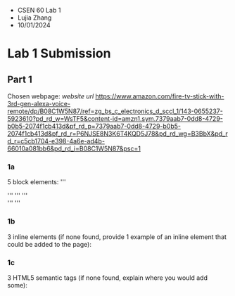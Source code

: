- CSEN 60 Lab 1
- Lujia Zhang
- 10/01/2024

# Lab 1 Submission

## Part 1

Chosen webpage: *website url*
https://www.amazon.com/fire-tv-stick-with-3rd-gen-alexa-voice-remote/dp/B08C1W5N87/ref=zg_bs_c_electronics_d_sccl_1/143-0655237-5923610?pd_rd_w=WsTF5&content-id=amzn1.sym.7379aab7-0dd8-4729-b0b5-2074f1cb413d&pf_rd_p=7379aab7-0dd8-4729-b0b5-2074f1cb413d&pf_rd_r=P6NJSE8N3K6T4KQD5J78&pd_rd_wg=B3BbX&pd_rd_r=c5cb1704-e398-4a6e-ad4b-66010a081bb6&pd_rd_i=B08C1W5N87&psc=1
### 1a

5 block elements:
'''
<div id="ap_container"></div>
'''
<div id="kds-popover" style="position: absolute; width: 960px; z-index: 9999; top: -9999px; margin: 0% 50%;"><div id="airy-container"></div></div>
'''
<div id="a-popover-root" style="z-index:-1;position:absolute;"></div>
'''
<div class="twisterAccess" aria-live="polite" aria-atomic="true"></div>
'''
<div id="kds-popover-mask" style="position: absolute; z-index: 9000; background-color: rgb(0, 0, 0); display: none; width: 100%; top: 0px; left: 0px; height: 100%; opacity: 0.7;"></div>
'''

### 1b

3 inline elements (if none found, provide 1 example of an inline element that could be added to the page):

### 1c

3 HTML5 semantic tags (if none found, explain where you would add some):

